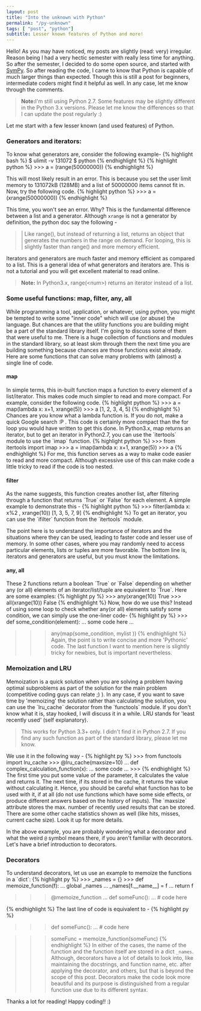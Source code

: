 ```yaml
---
layout: post
title: "Into the unknown with Python"
permalink: "/py-unknown"
tags: [ "post", "python"]
subtitle: Lesser known features of Python and more!
---
```


Hello! As you may have noticed, my posts are slightly (read: very) irregular. Reason being I had a very hectic semester with really less time for anything. So after the semester, I decided to do some open source, and started with <a href="https://github.com/sympy/sympy">SymPy</a>. So after reading the code, I came to know that Python is capable of much larger things than expected. Though this is still a post for beginners, intermediate coders might find it helpful as well. In any case, let me know through the comments.

<blockquote><b>Note:</b>I'm still using Python 2.7. Some features may be slightly different in the Python 3.x versions. Please let me know the differences so that I can update the post regularly :)</blockquote>

Let me start with a few lesser known (and used features) of Python.

<h3>Generators and iterators:</h3>
To know what generators are, consider the following example-
{% highlight bash %}
	$ ulimit -v 131072
	$ python
{% endhighlight %} 
{% highlight python %}
	>>> a = (range(50000000))
{% endhighlight %}

This will most likely result in an error. This is because you set the user limit memory to 131072kB (128MB) and a list of 50000000 items cannot fit in. Now, try the following code. 
{% highlight python %}
	>>> a = (xrange(50000000))
{% endhighlight %}

This time, you won't see an error. Why? This is the fundamental difference between a list and a generator. Although `xrange` is not a generator by definition, the python doc say the following - 
<blockquote>
 |  Like range(), but instead of returning a list, returns an object that <br>
 |  generates the numbers in the range on demand.  For looping, this is <br>
 |  slightly faster than range() and more memory efficient. <br>
</blockquote>
Iterators and generators are much faster and memory efficient as compared to a list. This is a general idea of what generators and iterators are. This is not a tutorial and you will get excellent material to read online. 
<blockquote>
	<b>Note:</b> In Python3.x, range(&lt;num&gt;) returns an iterator instead of a list.
</blockquote>

<h3>Some useful functions: map, filter, any, all</h3>
While programming a tool, application, or whatever, using python, you might be tempted to write some "inner code" which will use (or abuse) the language. But chances are that the utility functions you are building might be a part of the standard library itself. I'm going to discuss some of them that were useful to me. There is a huge collection of functions and modules in the standard library, so at least skim through them the next time you are building something because chances are those functions exist already.
Here are some functions that can solve many problems with (almost) a single line of code.

<h4>map</h4>
In simple terms, this in-built function maps a function to every element of a list/iterator. This makes code much simpler to read and more compact. For example, consider the following code.
{% highlight python %}
>>> a = map(lambda x: x+1, xrange(5))
>>> a
[1, 2, 3, 4, 5]
{% endhighlight %}
Chances are you know what a lambda function is. If you do not, make a quick Google search :P . This code is certainly more compact than the for loop you would have written to get this done. In Python3.x, map returns an iterator, but to get an iterator in Python2.7, you can use the `itertools` module to use the `imap` function.
{% highlight python %}
>>> from itertools import imap
>>> a = imap(lambda x: x+1, xrange(5))
>>> a
<itertools.imap at 0x7fba9e9cca10>
{% endhighlight %}
For me, this function serves as a way to make code easier to read and more compact. Although excessive use of this can make code a little tricky to read if the code is too nested.

<h4>filter</h4>
As the name suggests, this function creates another list, after filtering through a function that returns `True` or `False` for each element. A simple example to demonstrate this - 
{% highlight python %}
>>> filter(lambda x: x%2 , xrange(10))
[1, 3, 5, 7, 9]
{% endhighlight %}
To get an iterator, you can use the `ifilter` function from the `itertools` module.

The point here is to understand the importance of iterators and the situations where they can be used, leading to faster code and lesser use of memory. In some other cases, where you may randomly need to access particular elements, lists or tuples are more favorable. The bottom line is, iterators and generators are useful, but you must know the limitations.

<h4>any, all</h4>
These 2 functions return a boolean `True` or `False` depending on whether any (or all) elements of an iterator/list/tuple are equivalent to `True`.
Here are some examples:
{% highlight py %}
>>> any(xrange(10))
True
>>> all(xrange(10))
False
{% endhighlight %}
Now, how do we use this? Instead of using some loop to check whether any(or all) elements satisfy some condition, we can simply use the one-liner code-
{% highlight py %}
>>> def some_condition(element):
	... some code here
	... 

>>> any(map(some_condition, mylist ))
{% endhighlight %}
Again, the point is to write concise and more 'Pythonic' code. The last function I want to mention here is slightly tricky for newbies, but is important nevertheless. 

<h3>Memoization and LRU</h3>
Memoization is a quick solution when you are solving a problem having optimal subproblems as part of the solution for the main problem (competitive coding guys can relate ;) ). In any case, if you want to save time by 'memoizing' the solution rather than calculating the solution, you can use the `lru_cache` decorator from the `functools` module. If you don't know what it is, stay hooked, I will discuss it in a while. LRU stands for 'least recently used' (self explanatory).
<blockquote>
	This works for Python 3.3+ only. I didn't find it in Python 2.7. If you find any such function as part of the standard library, please let me know.
</blockquote>
We use it in the following way - 
{% highlight py %}
>>> from functools import lru_cache
>>> @lru_cache(maxsize=10)
... def complex_calculation_function(x):
	... some code
	... 
>>>
{% endhighlight %}
The first time you put some value of the parameter, it calculates the value and returns it. The next time, if its stored in the cache, it returns the value without calculating it. Hence, you should be careful what function has to be used with it, if at all (do not use functions which have some side effects, or produce different answers based on the history of inputs). The `maxsize` attribute stores the max. number of recently used results that can be stored. There are some other cache statistics shown as well (like hits, misses, current cache size). Look it up for more details. 

In the above example, you are probably wondering what a decorator and what the weird `@` symbol means there, if you aren't familiar with decorators. Let's have a brief introduction to decorators.

<h3>Decorators</h3>
To understand decorators, let us use an example to memoize the functions in a `dict`:
{% highlight py %}
>>> _names = {}
>>> def memoize_function(f):
... 	global _names
... 	_names[f.__name__] = f
... 	return f

>>> @memoize_function
... def someFunc():
... 	# code here

>>>
{% endhighlight %}
The last line of code is equivalent to - 
{% highlight py %}
>>> def someFunc():
... 	# code here

>>> someFunc = memoize_function(someFunc)
{% endhighlight %}
In either of the cases, the name of the function and the function itself are stored in a dict `_names`. Although, decorators have a lot of details to look into, like maintaining the docstrings, and function name, etc. after applying the decorator, and others, but that is beyond the scope of this post. Decorators make the code look more beautiful and its purpose is distinguished from a regular function use due to its different syntax.

Thanks a lot for reading! Happy coding!! :)